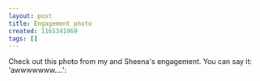 ```yaml
---
layout: post
title: Engagement photo
created: 1165341969
tags: []
---
```

Check out this photo from my and Sheena's engagement. You can say it: 'awwwwwww....':


